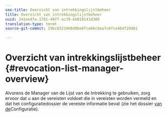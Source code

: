 ```yaml
---
seo-title: Overzicht van intrekkingslijstbeheer
title: Overzicht van intrekkingslijstbeheer
uuid: 241ee4fa-1781-497f-ac39-eb018141d300
translation-type: tm+mt
source-git-commit: 29bc8323460d9be0fce66cbea7c6fce46df20d61

---
```



# Overzicht van intrekkingslijstbeheer {#revocation-list-manager-overview}

Alvorens de Manager van de Lijst van de Intrekking te gebruiken, zorg ervoor dat u aan de vereisten voldoet die in vereisten worden vermeld en dat het configuratiedossier de vereiste informatie bevat (zie het dossier [van de](../policy-revocation-list-manager/revocation-config-file-props.md)Configuratie).
